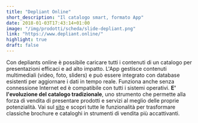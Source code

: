 ```yaml
---
title: "Depliant Online"
short_description: "Il catalogo smart, formato App"
date: 2018-01-03T17:43:14+01:00
image: "/img/prodotti/scheda/slide-depliant.png"
link: "https://www.depliant.online/"
highlight: true
draft: false
---
```

Con depliants online è possibile caricare tutti i contenuti di un catalogo per presentazioni efficaci e ad alto impatto. L'App gestisce contenuti multimediali (video, foto, sliders) e può essere integrato con database esistenti per aggiornare i dati in tempo reale. Funziona anche senza connessione Internet ed è compatibile con tutti i sistemi operativi.
**E' l'evoluzione del catalogo tradizionale**, uno strumento che permette alla forza di vendita di presentare prodotti e servizi al meglio delle proprie potenzialità. 
Vai sul [sito](https://www.depliant.online/) e scopri tutte le funzionalità per trasformare classiche brochure e cataloghi in strumenti di vendita più accattivanti.
